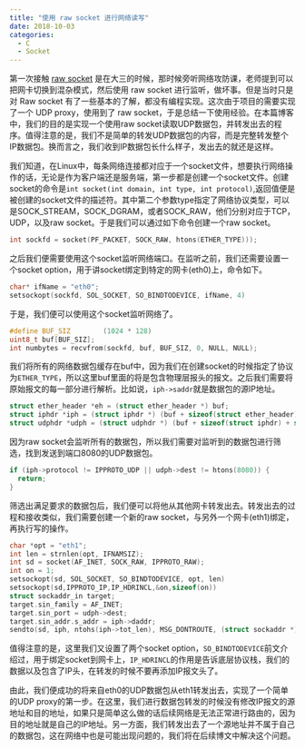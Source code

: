 ```yaml
---
title: "使用 raw socket 进行网络读写"
date: 2018-10-03
categories:
  - C
  - Socket
---
```


第一次接触 [raw socket](https://en.wikipedia.org/wiki/Network_socket#Raw_socket) 是在大三的时候，那时候旁听网络攻防课，老师提到可以把网卡切换到混杂模式，然后使用 raw socket 进行监听，做坏事。但是当时只是对 Raw socket 有了一些基本的了解，都没有编程实现。这次由于项目的需要实现了一个 UDP proxy，使用到了 raw socket，于是总结一下使用经验。在本篇博客中，我们的目的是实现一个使用raw socket读取UDP数据包，并转发出去的程序。值得注意的是，我们不是简单的转发UDP数据包的内容，而是完整转发整个IP数据包。换而言之，我们收到IP数据包长什么样子，发出去的就还是这样。

我们知道，在Linux中，每条网络连接都对应于一个socket文件，想要执行网络操作的话，无论是作为客户端还是服务端，第一步都是创建一个socket文件。创建socket的命令是`int socket(int domain, int type, int protocol)`,返回值便是被创建的socket文件的描述符。其中第二个参数type指定了网络协议类型，可以是SOCK_STREAM，SOCK_DGRAM，或者SOCK_RAW，他们分别对应于TCP，UDP，以及raw socket。于是我们可以通过如下命令创建一个raw socket。

```c
int sockfd = socket(PF_PACKET, SOCK_RAW, htons(ETHER_TYPE)));
```

之后我们便需要使用这个socket监听网络端口。在监听之前，我们还需要设置一个socket option，用于讲socket绑定到特定的网卡(eth0)上，命令如下。

```c
char* ifName = "eth0";
setsockopt(sockfd, SOL_SOCKET, SO_BINDTODEVICE, ifName, 4)
```

于是，我们便可以使用这个socket监听网络了。

```c
#define BUF_SIZ        (1024 * 128)
uint8_t buf[BUF_SIZ];
int numbytes = recvfrom(sockfd, buf, BUF_SIZ, 0, NULL, NULL);
```

我们将所有的网络数据包缓存在buf中，因为我们在创建socket的时候指定了协议为`ETHER_TYPE`，所以这里buf里面的将是包含物理层报头的报文。之后我们需要将原始报文的每一部分进行解析。比如说，`iph->saddr`就是数据包的源IP地址。

```c
struct ether_header *eh = (struct ether_header *) buf;
struct iphdr *iph = (struct iphdr *) (buf + sizeof(struct ether_header));
struct udphdr *udph = (struct udphdr *) (buf + sizeof(struct iphdr) + sizeof(struct ether_header));
```

因为raw socket会监听所有的数据包，所以我们需要对监听到的数据包进行筛选，找到发送到端口8080的UDP数据包。

```c
if (iph->protocol != IPPROTO_UDP || udph->dest != htons(8080)) {
  return;
}
```

筛选出满足要求的数据包后，我们便可以将他从其他网卡转发出去。转发出去的过程和接收类似，我们需要创建一个新的raw socket，与另外一个网卡(eth1)绑定，再执行写的操作。

```c
char *opt = "eth1";
int len = strnlen(opt, IFNAMSIZ);
int sd = socket(AF_INET, SOCK_RAW, IPPROTO_RAW);
int on = 1;
setsockopt(sd, SOL_SOCKET, SO_BINDTODEVICE, opt, len)
setsockopt(sd,IPPROTO_IP,IP_HDRINCL,&on,sizeof(on))
struct sockaddr_in target;
target.sin_family = AF_INET;
target.sin_port = udph->dest;
target.sin_addr.s_addr = iph->daddr;
sendto(sd, iph, ntohs(iph->tot_len), MSG_DONTROUTE, (struct sockaddr *)&target, sizeof(target))
```

值得注意的是，这里我们又设置了两个socket option，`SO_BINDTODEVICE`前文介绍过，用于绑定socket到网卡上，`IP_HDRINCL`的作用是告诉底层协议栈，我们的数据以及包含了IP头，在转发的时候不要再添加IP报文头了。

由此，我们便成功的将来自eth0的UDP数据包从eth1转发出去，实现了一个简单的UDP proxy的第一步。在这里，我们进行数据包转发的时候没有修改IP报文的源地址和目的地址，如果只是简单这么做的话后续网络是无法正常进行路由的，因为目的地址就是自己的IP地址。另一方面，我们转发出去了一个源地址并不属于自己的数据包，这在网络中也是可能出现问题的，我们将在后续博文中解决这个问题。
